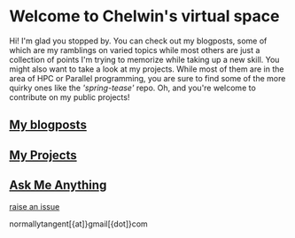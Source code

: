 # Welcome to Chelwin's virtual space
Hi! I'm glad you stopped by. You can check out my blogposts, some of which are my ramblings on varied topics while most others are just a collection of points I'm trying to memorize while taking up a new skill. You might also want to take a look at my projects. While most of them are in the area of  HPC or Parallel programming, you are sure to find some of the more quirky ones like the <i>'spring-tease' </i> repo. Oh, and you're welcome to contribute on my public projects! 

## [My blogposts](http://chelwin.github.io/blog)
## [My Projects](http://chelwin.github.io/projects)
## [Ask Me Anything](http://chelwin.github.io/contact)
[raise an issue](https://github.com/Chelwin/Chelwin.github.io/issues)
<p>normallytangent[{at]}gmail[{dot]}com</p>
